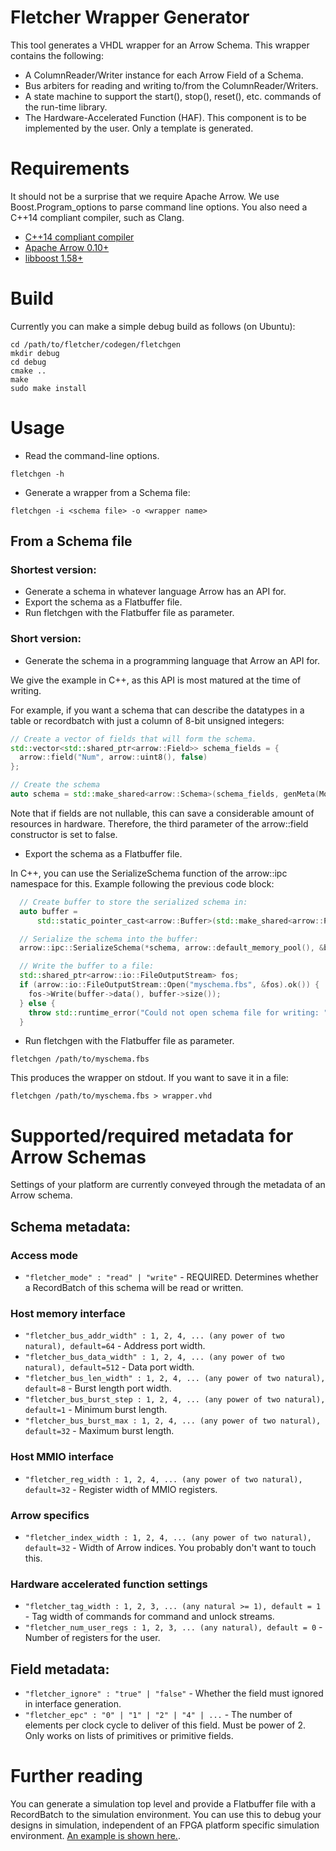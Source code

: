 # Fletcher Wrapper Generator
This tool generates a VHDL wrapper for an Arrow Schema. 
This wrapper contains the following:

* A ColumnReader/Writer instance for each Arrow Field of a Schema.
* Bus arbiters for reading and writing to/from the ColumnReader/Writers.
* A state machine to support the start(), stop(), reset(), etc. commands of 
  the run-time library.
* The Hardware-Accelerated Function (HAF). This component is to be implemented 
  by the user. Only a template is generated.

# Requirements
It should not be a surprise that we require Apache Arrow. We use 
Boost.Program_options to parse command line options. You also need a C++14 
compliant compiler, such as Clang.

* [C++14 compliant compiler](https://clang.llvm.org/)
* [Apache Arrow 0.10+](https://github.com/apache/arrow)
* [libboost 1.58+](https://www.boost.org/)

# Build
Currently you can make a simple debug build as follows (on Ubuntu):
```console
cd /path/to/fletcher/codegen/fletchgen
mkdir debug
cd debug
cmake ..
make
sudo make install
```

# Usage

* Read the command-line options.
```console
fletchgen -h
```
* Generate a wrapper from a Schema file:
```console
fletchgen -i <schema file> -o <wrapper name>
```

## From a Schema file

### Shortest version:
* Generate a schema in whatever language Arrow has an API for.
* Export the schema as a Flatbuffer file.
* Run fletchgen with the Flatbuffer file as parameter.

### Short version:

* Generate the schema in a programming language that Arrow an API for.

We give the example in C++, as this API is most matured at the time of writing.

For example, if you want a schema that can describe the datatypes in a table or
recordbatch with just a column of 8-bit unsigned integers:

```cpp
// Create a vector of fields that will form the schema.
std::vector<std::shared_ptr<arrow::Field>> schema_fields = {
  arrow::field("Num", arrow::uint8(), false)
};

// Create the schema
auto schema = std::make_shared<arrow::Schema>(schema_fields, genMeta(Mode::READ));
```

Note that if fields are not nullable, this can save a considerable amount of
resources in hardware. Therefore, the third parameter of the arrow::field 
constructor is set to false.

* Export the schema as a Flatbuffer file.

In C++, you can use the SerializeSchema function of the arrow::ipc namespace 
for this. Example following the previous code block:

```cpp
  // Create buffer to store the serialized schema in:
  auto buffer =
      std::static_pointer_cast<arrow::Buffer>(std::make_shared<arrow::PoolBuffer>(arrow::default_memory_pool()));

  // Serialize the schema into the buffer:
  arrow::ipc::SerializeSchema(*schema, arrow::default_memory_pool(), &buffer);

  // Write the buffer to a file:
  std::shared_ptr<arrow::io::FileOutputStream> fos;
  if (arrow::io::FileOutputStream::Open("myschema.fbs", &fos).ok()) {
    fos->Write(buffer->data(), buffer->size());
  } else {
    throw std::runtime_error("Could not open schema file for writing: " + file_name);
  }
```

* Run fletchgen with the Flatbuffer file as parameter.

`fletchgen /path/to/myschema.fbs`

This produces the wrapper on stdout. If you want to save it in a file:

`fletchgen /path/to/myschema.fbs > wrapper.vhd`

# Supported/required metadata for Arrow Schemas
Settings of your platform are currently conveyed through the metadata of an 
Arrow schema.

## Schema metadata:
### Access mode
* `"fletcher_mode" : "read" | "write"` - REQUIRED. Determines whether a 
RecordBatch of this schema will be read or written.

### Host memory interface
* `"fletcher_bus_addr_width" : 1, 2, 4, ... (any power of two natural), default=64` - Address port width.
* `"fletcher_bus_data_width" : 1, 2, 4, ... (any power of two natural), default=512` - Data port width.
* `"fletcher_bus_len_width" : 1, 2, 4, ... (any power of two natural), default=8` - Burst length port width.
* `"fletcher_bus_burst_step : 1, 2, 4, ... (any power of two natural), default=1` - Minimum burst length.
* `"fletcher_bus_burst_max : 1, 2, 4, ... (any power of two natural), default=32` - Maximum burst length.

### Host MMIO interface
* `"fletcher_reg_width : 1, 2, 4, ... (any power of two natural), default=32` - Register width of MMIO registers.

### Arrow specifics
* `"fletcher_index_width : 1, 2, 4, ... (any power of two natural), default=32` - Width of Arrow indices. You probably don't want to touch this.

### Hardware accelerated function settings
* `"fletcher_tag_width : 1, 2, 3, ... (any natural >= 1), default = 1` - Tag width of commands for command and unlock streams.
* `"fletcher_num_user_regs : 1, 2, 3, ... (any natural), default = 0` - Number of registers for the user.

## Field metadata:
* `"fletcher_ignore" : "true" | "false"` - Whether the field must ignored in interface generation.
* `"fletcher_epc" : "0" | "1" | "2" | "4" | ...` - The number of elements per clock cycle to deliver of this field. Must be power of 2. Only works on lists of primitives or primitive fields.

# Further reading

You can generate a simulation top level and provide a Flatbuffer file with a 
RecordBatch to the simulation environment. You can use this to debug your 
designs in simulation, independent of an FPGA platform specific simulation 
environment. [An example is shown here.](../../hardware/test/fletchgen/stringread).
